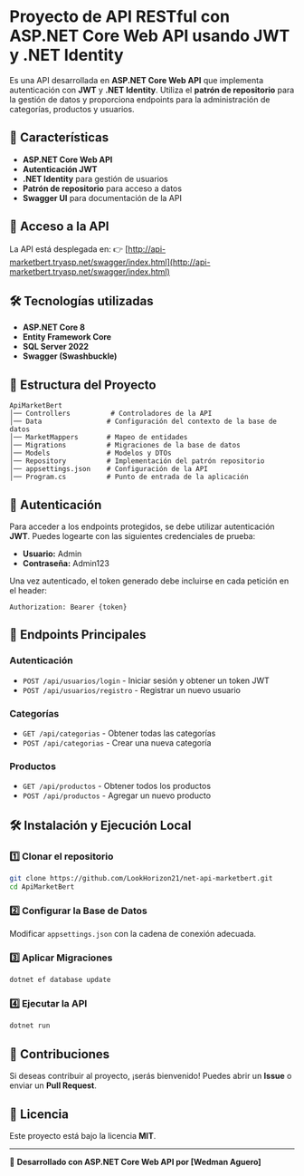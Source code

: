 # Proyecto de API RESTful con ASP.NET Core Web API usando JWT y .NET Identity

Es una API desarrollada en **ASP.NET Core Web API** que implementa autenticación con **JWT** y **.NET Identity**. Utiliza el **patrón de repositorio** para la gestión de datos y proporciona endpoints para la administración de categorías, productos y usuarios.

## 🚀 Características
- **ASP.NET Core Web API**
- **Autenticación JWT**
- **.NET Identity** para gestión de usuarios
- **Patrón de repositorio** para acceso a datos
- **Swagger UI** para documentación de la API

## 🔗 Acceso a la API
La API está desplegada en:
👉 [http://api-marketbert.tryasp.net/swagger/index.html](http://api-marketbert.tryasp.net/swagger/index.html)

## 🛠 Tecnologías utilizadas
- **ASP.NET Core 8**
- **Entity Framework Core**
- **SQL Server 2022**
- **Swagger (Swashbuckle)**

## 📂 Estructura del Proyecto
```
ApiMarketBert
│── Controllers          # Controladores de la API
│── Data                # Configuración del contexto de la base de datos
│── MarketMappers       # Mapeo de entidades
│── Migrations          # Migraciones de la base de datos
│── Models              # Modelos y DTOs
│── Repository          # Implementación del patrón repositorio
│── appsettings.json    # Configuración de la API
│── Program.cs          # Punto de entrada de la aplicación
```

## 🔑 Autenticación
Para acceder a los endpoints protegidos, se debe utilizar autenticación **JWT**. Puedes logearte con las siguientes credenciales de prueba:
- **Usuario:** Admin
- **Contraseña:** Admin123

Una vez autenticado, el token generado debe incluirse en cada petición en el header:
```http
Authorization: Bearer {token}
```

## 📌 Endpoints Principales
### Autenticación
- `POST /api/usuarios/login` - Iniciar sesión y obtener un token JWT
- `POST /api/usuarios/registro` - Registrar un nuevo usuario

### Categorías
- `GET /api/categorias` - Obtener todas las categorías
- `POST /api/categorias` - Crear una nueva categoría

### Productos
- `GET /api/productos` - Obtener todos los productos
- `POST /api/productos` - Agregar un nuevo producto

## 🛠 Instalación y Ejecución Local
### 1️⃣ Clonar el repositorio
```sh
git clone https://github.com/LookHorizon21/net-api-marketbert.git
cd ApiMarketBert
```

### 2️⃣ Configurar la Base de Datos
Modificar `appsettings.json` con la cadena de conexión adecuada.

### 3️⃣ Aplicar Migraciones
```sh
dotnet ef database update
```

### 4️⃣ Ejecutar la API
```sh
dotnet run
```

## 📝 Contribuciones
Si deseas contribuir al proyecto, ¡serás bienvenido! Puedes abrir un **Issue** o enviar un **Pull Request**.

## 📄 Licencia
Este proyecto está bajo la licencia **MIT**.

---
📌 **Desarrollado con ASP.NET Core Web API por [Wedman Aguero]**


